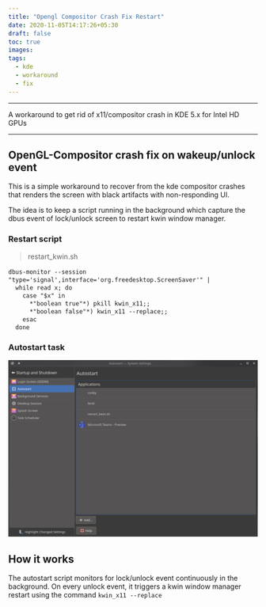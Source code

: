 ```yaml
---
title: "Opengl Compositor Crash Fix Restart"
date: 2020-11-05T14:17:26+05:30
draft: false
toc: true
images:
tags:
  - kde
  - workaround
  - fix
---
```

---
A workaround to get rid of x11/compositor crash in KDE 5.x for Intel HD GPUs

---

## OpenGL-Compositor crash fix on wakeup/unlock event

This is a simple workaround to recover from the kde compositor crashes that renders the screen with black artifacts with non-responding UI.

The idea is to keep a script running in the background which capture the dbus event of lock/unlock screen to restart kwin window manager.

### Restart script

> restart_kwin.sh

```shell
dbus-monitor --session "type='signal',interface='org.freedesktop.ScreenSaver'" |
  while read x; do
    case "$x" in
      *"boolean true"*) pkill kwin_x11;;
      *"boolean false"*) kwin_x11 --replace;;  
    esac
  done
```

### Autostart task



![image-20201105095954085](https://raw.githubusercontent.com/corestackdev/images/main/image-20201105095954085.png)



## How it works

The autostart script monitors for lock/unlock event continuously in the background. On every unlock event, it triggers a kwin window manager restart using the command `kwin_x11 --replace`
